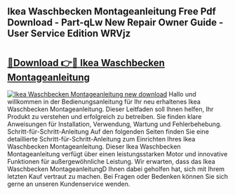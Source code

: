 ## Ikea Waschbecken Montageanleitung Free Pdf Download - Part-qLw New Repair Owner Guide - User Service Edition WRVjz

# <h2><a href="http://df7l1gi.blite.top/?on=Ikea+Waschbecken+Montageanleitung">🔗Download 👉🔴 Ikea Waschbecken Montageanleitung</a></h2>

[![Ikea Waschbecken Montageanleitung new download](https://i.imgur.com/lujVjoI.png)](http://df7l1gi.blite.top/?on=Ikea+Waschbecken+Montageanleitung)
Hallo und willkommen in der Bedienungsanleitung für Ihr neu erhaltenes Ikea Waschbecken Montageanleitung. Dieser Leitfaden soll Ihnen helfen, Ihr Produkt zu verstehen und erfolgreich zu betreiben. Sie finden klare Anweisungen für Installation, Verwendung, Wartung und Fehlerbehebung. Schritt-für-Schritt-Anleitung Auf den folgenden Seiten finden Sie eine detaillierte Schritt-für-Schritt-Anleitung zum Einrichten Ihres Ikea Waschbecken Montageanleitung. Dieser Ikea Waschbecken Montageanleitung verfügt über einen leistungsstarken Motor und innovative Funktionen für außergewöhnliche Leistung. Wir erwarten, dass das Ikea Waschbecken MontageanleitungD Ihnen dabei geholfen hat, sich mit Ihrem letzten Kauf vertraut zu machen. Bei Fragen oder Bedenken können Sie sich gerne an unseren Kundenservice wenden.
